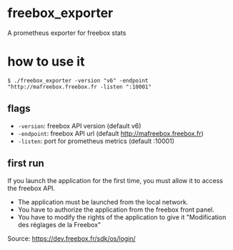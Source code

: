 # freebox_exporter
A prometheus exporter for freebox stats

# how to use it

```
$ ./freebox_exporter -version "v6" -endpoint "http://mafreebox.freebox.fr -listen ":10001"
```

## flags
- `-version`: freebox API version (default v6)
- `-endpoint`: freebox API url (default http://mafreebox.freebox.fr)
- `-listen`: port for prometheus metrics (default :10001)

## first run
If you launch the application for the first time, you must allow it to access the freebox API.
- The application must be launched from the local network.
- You have to authorize the application from the freebox front panel.
- You have to modify the rights of the application to give it "Modification des réglages de la Freebox"
  
Source: https://dev.freebox.fr/sdk/os/login/